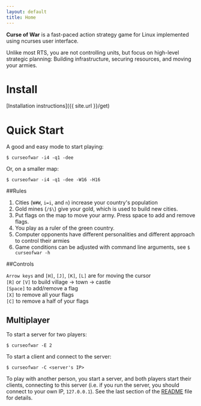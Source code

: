 ```yaml
---
layout: default
title: Home
---
```


**Curse of War** is a fast-paced action strategy game for Linux implemented using 
ncurses user interface.

Unlike most RTS, you are not controlling units, but focus on high-level 
strategic planning: Building infrastructure, securing resources, 
and moving your armies.

# Install

[Installation instructions]({{ site.url }}/get)

# Quick Start

A good and easy mode to start playing:

    $ curseofwar -i4 -q1 -dee

Or, on a smaller map:

    $ curseofwar -i4 -q1 -dee -W16 -H16

##Rules 

1. Cities (`W#W`, `i=i`, and ` n `) increase your country's population
2. Gold mines (`/$\`) give your gold, which is used to build new cities.
3. Put flags on the map to move your army. Press space to add and remove flags.
4. You play as a ruler of the green country.
5. Computer opponents have different personalities and different approach to control their armies
6. Game conditions can be adjusted with command line arguments, see `$ curseofwar -h`

##Controls

`Arrow keys` and `[H]`, `[J]`, `[K]`, `[L]` are for moving the cursor
<br />
`[R]` or `[V]`  to build village -> town -> castle
<br />
`[Space]`    to add/remove a flag
<br />
`[X]`        to remove all your flags
<br />
`[C]`        to remove a half of your flags

## Multiplayer
To start a server for two players:

    $ curseofwar -E 2

To start a client and connect to the server:

    $ curseofwar -C <server's IP> 
                                       
To play with another person, you start a server, and both players start their clients, connecting to this server (i.e. if you run the server, you should connect to your own IP, `127.0.0.1`). See the last section of the [README](https://github.com/a-nikolaev/curseofwar#readme) file for details.

<!--
<div id="home">
  <h1>The main header</h1>
  <ul class="posts">
    {% for post in site.posts %}
      <li><span>{{ post.date | date_to_string }}</span> &raquo; <a href="{{ post.url }}">{{ post.title }}</a></li>
    {% endfor %}
  </ul>
</div>
-->
